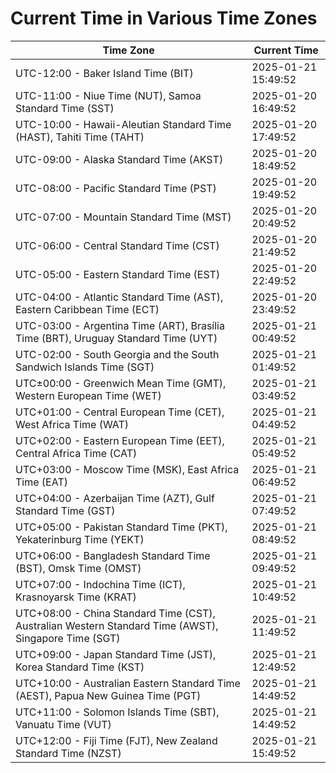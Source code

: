 # Current Time in Various Time Zones

| Time Zone | Current Time |
|-----------|--------------|
| UTC-12:00 - Baker Island Time (BIT) | 2025-01-21 15:49:52 |
| UTC-11:00 - Niue Time (NUT), Samoa Standard Time (SST) | 2025-01-20 16:49:52 |
| UTC-10:00 - Hawaii-Aleutian Standard Time (HAST), Tahiti Time (TAHT) | 2025-01-20 17:49:52 |
| UTC-09:00 - Alaska Standard Time (AKST) | 2025-01-20 18:49:52 |
| UTC-08:00 - Pacific Standard Time (PST) | 2025-01-20 19:49:52 |
| UTC-07:00 - Mountain Standard Time (MST) | 2025-01-20 20:49:52 |
| UTC-06:00 - Central Standard Time (CST) | 2025-01-20 21:49:52 |
| UTC-05:00 - Eastern Standard Time (EST) | 2025-01-20 22:49:52 |
| UTC-04:00 - Atlantic Standard Time (AST), Eastern Caribbean Time (ECT) | 2025-01-20 23:49:52 |
| UTC-03:00 - Argentina Time (ART), Brasília Time (BRT), Uruguay Standard Time (UYT) | 2025-01-21 00:49:52 |
| UTC-02:00 - South Georgia and the South Sandwich Islands Time (SGT) | 2025-01-21 01:49:52 |
| UTC±00:00 - Greenwich Mean Time (GMT), Western European Time (WET) | 2025-01-21 03:49:52 |
| UTC+01:00 - Central European Time (CET), West Africa Time (WAT) | 2025-01-21 04:49:52 |
| UTC+02:00 - Eastern European Time (EET), Central Africa Time (CAT) | 2025-01-21 05:49:52 |
| UTC+03:00 - Moscow Time (MSK), East Africa Time (EAT) | 2025-01-21 06:49:52 |
| UTC+04:00 - Azerbaijan Time (AZT), Gulf Standard Time (GST) | 2025-01-21 07:49:52 |
| UTC+05:00 - Pakistan Standard Time (PKT), Yekaterinburg Time (YEKT) | 2025-01-21 08:49:52 |
| UTC+06:00 - Bangladesh Standard Time (BST), Omsk Time (OMST) | 2025-01-21 09:49:52 |
| UTC+07:00 - Indochina Time (ICT), Krasnoyarsk Time (KRAT) | 2025-01-21 10:49:52 |
| UTC+08:00 - China Standard Time (CST), Australian Western Standard Time (AWST), Singapore Time (SGT) | 2025-01-21 11:49:52 |
| UTC+09:00 - Japan Standard Time (JST), Korea Standard Time (KST) | 2025-01-21 12:49:52 |
| UTC+10:00 - Australian Eastern Standard Time (AEST), Papua New Guinea Time (PGT) | 2025-01-21 14:49:52 |
| UTC+11:00 - Solomon Islands Time (SBT), Vanuatu Time (VUT) | 2025-01-21 14:49:52 |
| UTC+12:00 - Fiji Time (FJT), New Zealand Standard Time (NZST) | 2025-01-21 15:49:52 |
